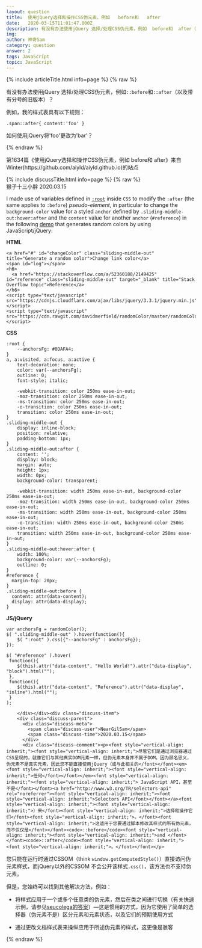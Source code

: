 ```yaml
---
layout: question
title:  使用jQuery选择和操作CSS伪元素，例如   before和   after
date:   2020-03-15T11:01:47.000Z
description: 有没有办法使用jQuery 选择/处理CSS伪元素，例如  before和  after（以及带有分号的旧版本）？例如，我的样式表具有以下规则：....
img: 
author: 神奇Sam
category: question
answer: 2
tags: JavaScript
topic: JavaScript
---
```

<div class="article-root">
  <div class="article">
    {% include articleTitle.html info=page %}
    {% raw %}
    <div class="article-content"><p><font style="vertical-align: inherit;"><font style="vertical-align: inherit;">有没有办法</font><font style="vertical-align: inherit;">使用jQuery </font><font style="vertical-align: inherit;">选择/处理CSS伪元素，例如</font></font><code>::before</code><font style="vertical-align: inherit;"><font style="vertical-align: inherit;">和</font></font><code>::after</code><font style="vertical-align: inherit;"><font style="vertical-align: inherit;">（以及带有分号的旧版本）？</font></font></p>

<p><font style="vertical-align: inherit;"><font style="vertical-align: inherit;">例如，我的样式表具有以下规则：</font></font></p>

<pre class="lang-css prettyprint-override"><code>.span::after{ content:'foo' }
</code></pre>

<p><font style="vertical-align: inherit;"><font style="vertical-align: inherit;">如何使用jQuery将'foo'更改为'bar'？</font></font></p></div>
    {% endraw %}
  </div>
  <p class="winter_mark">第1634篇《使用jQuery选择和操作CSS伪元素，例如   before和   after》来自Winter(https://github.com/aiyld/aiyld.github.io)的站点</p>
  <div class="discuss-wrapper">
    {% include discussTitle.html info=page %}
    {% raw %}
    <div class="discuss-list">
    <div class="discuss-item">
        <div class="discuss-parent">
          <div class="discuss-meta">
            <span class="discuss-user">猴子十三小胖</span>
            <span class="discuss-time">2020.03.15</span>
          </div>
          <div class="discuss-comment"><p>I made use of variables defined in <a href="https://developer.mozilla.org/en-US/docs/Web/CSS/Using_CSS_variables" rel="nofollow noreferrer"><code>:root</code></a> inside <code>CSS</code> to modify the <code>:after</code> (the same applies to <code>:before</code>) <em>pseudo-element</em>, in particular to change the <code>background-color</code> value for a styled <code>anchor</code> defined by <code>.sliding-middle-out:hover:after</code> and the <code>content</code> value for another <code>anchor</code> (<code>#reference</code>) in the following <a href="https://codepen.io/ChemBioScripting/pen/zJJMKE" rel="nofollow noreferrer">demo</a> that generates random colors by using JavaScript/jQuery:</p>

<p><strong>HTML</strong></p>

<pre><code>&lt;a href="#" id="changeColor" class="sliding-middle-out" title="Generate a random color"&gt;Change link color&lt;/a&gt;<font></font>
&lt;span id="log"&gt;&lt;/span&gt;<font></font>
&lt;h6&gt;<font></font>
  &lt;a href="https://stackoverflow.com/a/52360188/2149425" id="reference" class="sliding-middle-out" target="_blank" title="Stack Overflow topic"&gt;Reference&lt;/a&gt;<font></font>
&lt;/h6&gt;<font></font>
&lt;script type="text/javascript" src="https://cdnjs.cloudflare.com/ajax/libs/jquery/3.3.1/jquery.min.js"&gt;&lt;/script&gt;<font></font>
&lt;script type="text/javascript" src="https://cdn.rawgit.com/davidmerfield/randomColor/master/randomColor.js"&gt;&lt;/script&gt;<font></font>
</code></pre>

<p><strong>CSS</strong></p>

<pre><code>:root {<font></font>
    --anchorsFg: #0DAFA4;<font></font>
}<font></font>
a, a:visited, a:focus, a:active {<font></font>
    text-decoration: none;<font></font>
    color: var(--anchorsFg);<font></font>
    outline: 0;<font></font>
    font-style: italic;<font></font>
<font></font>
    -webkit-transition: color 250ms ease-in-out;<font></font>
    -moz-transition: color 250ms ease-in-out;<font></font>
    -ms-transition: color 250ms ease-in-out;<font></font>
    -o-transition: color 250ms ease-in-out;<font></font>
    transition: color 250ms ease-in-out;<font></font>
}<font></font>
.sliding-middle-out {<font></font>
    display: inline-block;<font></font>
    position: relative;<font></font>
    padding-bottom: 1px;<font></font>
}<font></font>
.sliding-middle-out:after {<font></font>
    content: '';<font></font>
    display: block;<font></font>
    margin: auto;<font></font>
    height: 1px;<font></font>
    width: 0px;<font></font>
    background-color: transparent;<font></font>
<font></font>
    -webkit-transition: width 250ms ease-in-out, background-color 250ms ease-in-out;<font></font>
    -moz-transition: width 250ms ease-in-out, background-color 250ms ease-in-out;<font></font>
    -ms-transition: width 250ms ease-in-out, background-color 250ms ease-in-out;<font></font>
    -o-transition: width 250ms ease-in-out, background-color 250ms ease-in-out;<font></font>
    transition: width 250ms ease-in-out, background-color 250ms ease-in-out;<font></font>
}<font></font>
.sliding-middle-out:hover:after {<font></font>
    width: 100%;<font></font>
    background-color: var(--anchorsFg);<font></font>
    outline: 0;<font></font>
}<font></font>
#reference {<font></font>
  margin-top: 20px;<font></font>
}<font></font>
.sliding-middle-out:before {<font></font>
  content: attr(data-content);<font></font>
  display: attr(data-display);<font></font>
}<font></font>
</code></pre>

<p><strong>JS/jQuery</strong></p>

<pre><code>var anchorsFg = randomColor();<font></font>
$( ".sliding-middle-out" ).hover(function(){<font></font>
    $( ":root" ).css({"--anchorsFg" : anchorsFg});<font></font>
});<font></font>
<font></font>
$( "#reference" ).hover(<font></font>
 function(){<font></font>
    $(this).attr("data-content", "Hello World!").attr("data-display", "block").html("");<font></font>
 },<font></font>
 function(){<font></font>
    $(this).attr("data-content", "Reference").attr("data-display", "inline").html("");<font></font>
 }<font></font>
);<font></font>
</code></pre></div>
        </div></div><div class="discuss-item">
        <div class="discuss-parent">
          <div class="discuss-meta">
            <span class="discuss-user">NearGilSam</span>
            <span class="discuss-time">2020.03.15</span>
          </div>
          <div class="discuss-comment"><p><font style="vertical-align: inherit;"><font style="vertical-align: inherit;">尽管它们是通过浏览器通过CSS呈现的，就像它们与其他真实DOM元素一样，但伪元素本身并不属于DOM，因为顾名思义，伪元素不是真实元素，因此您不能直接使用jQuery（或与此相关的</font></font><em><font style="vertical-align: inherit;"><font style="vertical-align: inherit;">任何</font></font></em><font style="vertical-align: inherit;"><font style="vertical-align: inherit;"> JavaScript API，甚至不是</font></font><a href="http://www.w3.org/TR/selectors-api" rel="noreferrer"><font style="vertical-align: inherit;"><font style="vertical-align: inherit;">Selectors API</font></font></a><font style="vertical-align: inherit;"><font style="vertical-align: inherit;">）来</font><font style="vertical-align: inherit;">选择和操作它们</font><font style="vertical-align: inherit;">。</font><font style="vertical-align: inherit;">这适用于您要通过脚本修改其样式的所有伪元素，而不仅仅是</font></font><code>::before</code><font style="vertical-align: inherit;"><font style="vertical-align: inherit;">and </font></font><code>::after</code><font style="vertical-align: inherit;"><font style="vertical-align: inherit;">。</font></font></p>

<p><font style="vertical-align: inherit;"><font style="vertical-align: inherit;">您只能在运行时通过CSSOM（think </font></font><code>window.getComputedStyle()</code><font style="vertical-align: inherit;"><font style="vertical-align: inherit;">）</font><font style="vertical-align: inherit;">直接访问伪元素样式</font><font style="vertical-align: inherit;">，而jQuery以外</font><font style="vertical-align: inherit;">的CSSOM </font><font style="vertical-align: inherit;">不会公开该</font><font style="vertical-align: inherit;">样式</font></font><code>.css()</code><font style="vertical-align: inherit;"><font style="vertical-align: inherit;">，该方法也不支持伪元素。</font></font></p>

<p><font style="vertical-align: inherit;"><font style="vertical-align: inherit;">但是，您始终可以找到其他解决方法，例如：</font></font></p>

<ul>
<li><p><font style="vertical-align: inherit;"><font style="vertical-align: inherit;">将样式应用于一个或多个任意类的伪元素，然后在类之间进行切换（</font><font style="vertical-align: inherit;">有关快速示例，</font><font style="vertical-align: inherit;">请参见</font></font><a href="https://stackoverflow.com/questions/5041494/manipulating-css-pseudo-elements-using-jquery-e-g-before-and-after/5335771#5335771"><font style="vertical-align: inherit;"><font style="vertical-align: inherit;">seucolega的答案</font></font></a><font style="vertical-align: inherit;"><font style="vertical-align: inherit;">）—这是惯用的方式，因为它使用了简单的选择器（伪元素不是）区分元素和元素状态，以及它们的预期使用方式</font></font></p></li>
<li><p><font style="vertical-align: inherit;"><font style="vertical-align: inherit;">通过更改文档样式表来操纵应用于所述伪元素的样式，这更像是骇客</font></font></p></li>
</ul></div>
        </div></div>
    </div>
    {% endraw %}
  </div>
<div>
